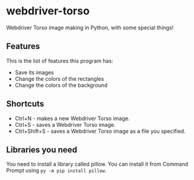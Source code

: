 # webdriver-torso
Webdriver Torso image making in Python, with some special things!
## Features
This is the list of features this program has:
* Save its images
* Change the colors of the rectangles
* Change the colors of the background
## Shortcuts
* Ctrl+N - makes a new Webdriver Torso image.
* Ctrl+S - saves a Webdriver Torso image.
* Ctrl+Shift+S - saves a Webdriver Torso image as a file you specified.
## Libraries you need
You need to install a library called pillow. You can install it from Command Prompt using ```py -m pip install pillow```.
